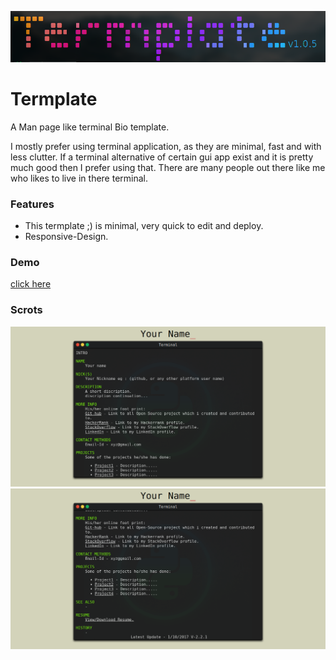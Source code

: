 <p style="text-align:center;"><img src="/scrots/d.png"></p>

# Termplate

  A Man page like terminal Bio template.


  I mostly prefer using terminal application, as they are minimal, fast and with less clutter.
  If a terminal alternative of certain gui app exist and it is pretty much good then I prefer using that.
  There are many people out there like me who likes to live in there terminal.

  ### Features
  - This termplate ;) is minimal, very quick to edit and deploy.
  - Responsive-Design.
  
  ### Demo 
  <a target="_blank" href="https://blesson.herokuapp.com">click here</a>
    
  ### Scrots

  <img src="/scrots/a.png" width="840">

  <img src="/scrots/b.png" width="840">
